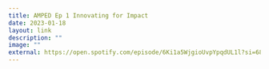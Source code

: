 ```yaml
---
title: AMPED Ep 1 Innovating for Impact
date: 2023-01-18
layout: link
description: ""
image: ""
external: https://open.spotify.com/episode/6Ki1a5WjgioUvpYpqdUL1l?si=6865e16498a543ce
---
```

